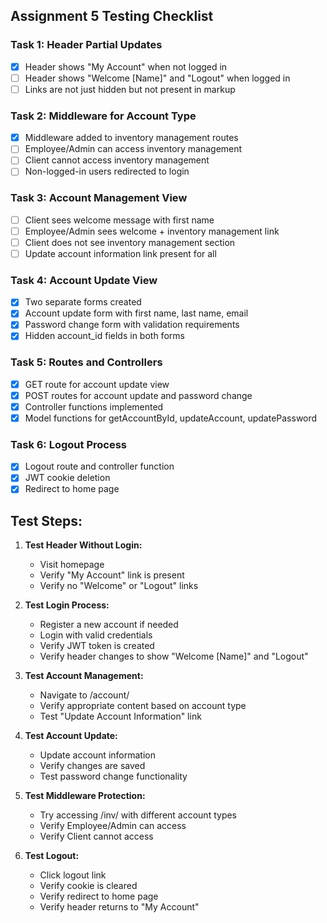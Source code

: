 ## Assignment 5 Testing Checklist

### Task 1: Header Partial Updates
- [x] Header shows "My Account" when not logged in
- [ ] Header shows "Welcome [Name]" and "Logout" when logged in
- [ ] Links are not just hidden but not present in markup

### Task 2: Middleware for Account Type
- [x] Middleware added to inventory management routes
- [ ] Employee/Admin can access inventory management
- [ ] Client cannot access inventory management
- [ ] Non-logged-in users redirected to login

### Task 3: Account Management View
- [ ] Client sees welcome message with first name
- [ ] Employee/Admin sees welcome + inventory management link
- [ ] Client does not see inventory management section
- [ ] Update account information link present for all

### Task 4: Account Update View
- [x] Two separate forms created
- [x] Account update form with first name, last name, email
- [x] Password change form with validation requirements
- [x] Hidden account_id fields in both forms

### Task 5: Routes and Controllers
- [x] GET route for account update view
- [x] POST routes for account update and password change
- [x] Controller functions implemented
- [x] Model functions for getAccountById, updateAccount, updatePassword

### Task 6: Logout Process
- [x] Logout route and controller function
- [x] JWT cookie deletion
- [x] Redirect to home page

## Test Steps:

1. **Test Header Without Login:**
   - Visit homepage
   - Verify "My Account" link is present
   - Verify no "Welcome" or "Logout" links

2. **Test Login Process:**
   - Register a new account if needed
   - Login with valid credentials
   - Verify JWT token is created
   - Verify header changes to show "Welcome [Name]" and "Logout"

3. **Test Account Management:**
   - Navigate to /account/
   - Verify appropriate content based on account type
   - Test "Update Account Information" link

4. **Test Account Update:**
   - Update account information
   - Verify changes are saved
   - Test password change functionality

5. **Test Middleware Protection:**
   - Try accessing /inv/ with different account types
   - Verify Employee/Admin can access
   - Verify Client cannot access

6. **Test Logout:**
   - Click logout link
   - Verify cookie is cleared
   - Verify redirect to home page
   - Verify header returns to "My Account"
